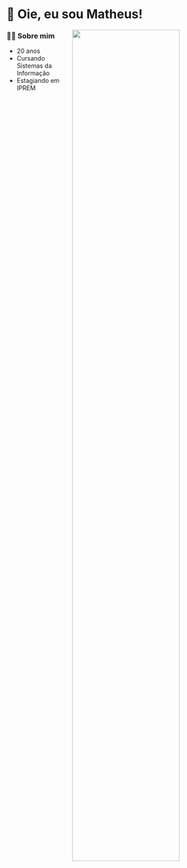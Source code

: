 # 👋 Oie, eu sou Matheus!

<div>
  <img height="70%" align="right" src="https://github-readme-stats.vercel.app/api/top-langs/?username=htmathl&layout=compact&langs_count=7&theme=dracula">
</div>

### 👨‍🎓 Sobre mim
- 20 anos
- Cursando Sistemas da Informação
- Estagiando em IPREM
